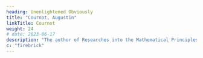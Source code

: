 ```yaml
---
heading: Unenlightened Obviously
title: "Cournot, Augustin"
linkTitle: Cournot
weight: 24
# date: 2023-06-17
description: "The author of Researches into the Mathematical Principles of the Theory of Wealth"
c: "firebrick"
---
```


